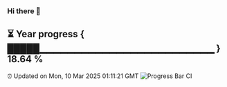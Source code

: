 ### Hi there 👋
⏳ Year progress { █████▁▁▁▁▁▁▁▁▁▁▁▁▁▁▁▁▁▁▁▁▁▁▁▁▁ } 18.64 %
---
⏰ Updated on Mon, 10 Mar 2025 01:11:21 GMT
![Progress Bar CI](https://github.com/liununu/liununu/workflows/Progress%20Bar%20CI/badge.svg)
